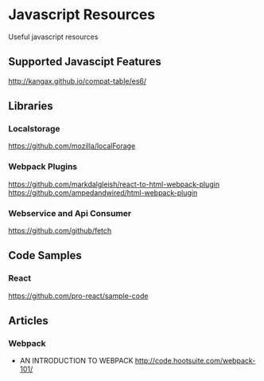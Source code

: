 # Javascript Resources
Useful javascript resources

## Supported Javascipt Features

http://kangax.github.io/compat-table/es6/

## Libraries
### Localstorage

https://github.com/mozilla/localForage

### Webpack Plugins

https://github.com/markdalgleish/react-to-html-webpack-plugin
https://github.com/ampedandwired/html-webpack-plugin

### Webservice and Api Consumer

https://github.com/github/fetch

## Code Samples
### React

https://github.com/pro-react/sample-code

## Articles
### Webpack
+ AN INTRODUCTION TO WEBPACK
http://code.hootsuite.com/webpack-101/

